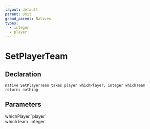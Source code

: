 ```yaml
---
layout: default
parent: Unit
grand_parent: Natives
types:
  - integer
  - player
---
```


# SetPlayerTeam

## Declaration

```
native SetPlayerTeam takes player whichPlayer, integer whichTeam returns nothing
```

## Parameters
<dl>
  <dt>whichPlayer `player`</dt>
  <dd></dd>

  <dt>whichTeam `integer`</dt>
  <dd></dd>
</dl>